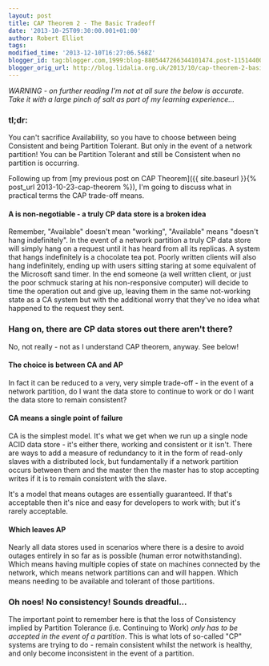 ```yaml
---
layout: post
title: CAP Theorem 2 - The Basic Tradeoff
date: '2013-10-25T09:30:00.001+01:00'
author: Robert Elliot
tags:
modified_time: '2013-12-10T16:27:06.568Z'
blogger_id: tag:blogger.com,1999:blog-8805447266344101474.post-1151440059147209511
blogger_orig_url: http://blog.lidalia.org.uk/2013/10/cap-theorem-2-basic-tradeoff.html
---
```


*WARNING - on further reading I'm not at all sure the below is accurate. Take it
with a large pinch of salt as part of my learning experience...*

### tl;dr:

You can't sacrifice Availability, so you have to choose between being Consistent
and being Partition Tolerant. But only in the event of a network partition! You
can be Partition Tolerant and still be Consistent when no partition is
occurring.

Following up from
[my previous post on CAP Theorem]({{ site.baseurl }}{% post_url 2013-10-23-cap-theorem %}),
I'm going to discuss what in practical terms the CAP trade-off means.

#### A is non-negotiable - a truly CP data store is a broken idea

Remember, "Available" doesn't mean "working", "Available" means "doesn't hang
indefinitely". In the event of a network partition a truly CP data store will
simply hang on a request until it has heard from all its replicas. A system that
hangs indefinitely is a chocolate tea pot. Poorly written clients will also hang
indefinitely, ending up with users sitting staring at some equivalent of the
Microsoft sand timer. In the end someone (a well written client, or just the
poor schmuck staring at his non-responsive computer) will decide to time the
operation out and give up, leaving them in the same not-working state as a CA
system but with the additional worry that they've no idea what happened to the
request they sent.

### Hang on, there are CP data stores out there aren't there?

No, not really - not as I understand CAP theorem, anyway. See below!

#### The choice is between CA and AP

In fact it can be reduced to a very, very simple trade-off - in the event of a
network partition, do I want the data store to continue to work or do I want the
data store to remain consistent?

#### CA means a single point of failure

CA is the simplest model. It's what we get when we run up a single node ACID
data store - it's either there, working and consistent or it isn't. There are
ways to add a measure of redundancy to it in the form of read-only slaves with a
distributed lock, but fundamentally if a network partition occurs between them
and the master then the master has to stop accepting writes if it is to remain
consistent with the slave.

It's a model that means outages are essentially guaranteed. If that's acceptable
then it's nice and easy for developers to work with; but it's rarely acceptable.

#### Which leaves AP

Nearly all data stores used in scenarios where there is a desire to avoid
outages entirely in so far as is possible (human error notwithstanding). Which
means having multiple copies of state on machines connected by the network,
which means network partitions can and will happen. Which means needing to be
available and tolerant of those partitions.

### Oh noes! No consistency! Sounds dreadful...

The important point to remember here is that the loss of Consistency implied by
Partition Tolerance (i.e. Continuing to Work) _only has to be accepted in the
event of a partition_. This is what lots of so-called "CP" systems are trying to
do - remain consistent whilst the network is healthy, and only become
inconsistent in the event of a partition.
